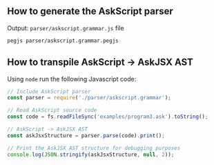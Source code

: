 ## How to generate the AskScript parser
Output: `parser/askscript.grammar.js` file

```bash
pegjs parser/askscript.grammar.pegjs
```

## How to transpile AskScript -> AskJSX AST
Using `node` run the following Javascript code:

```javascript
// Include AskScript parser
const parser = require('./parser/askscript.grammar');

// Read AskScript source code
const code = fs.readFileSync('examples/program3.ask').toString();

// AskScript -> AskJSX AST
const askJsxStructure = parser.parse(code).print();

// Print the AskJSX AST structure for debugging purposes
console.log(JSON.stringify(askJsxStructure, null, 2));
```
